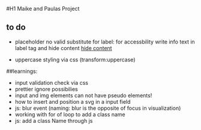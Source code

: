 #H1 Maike and Paulas Project

## to do

- placeholder no valid substitute for label: for accessbility write info text in label tag and hide content [hide content](https://www.a11yproject.com/posts/how-to-hide-content/)

- uppercase styling via css (transform:uppercase)

##learnings:

- input validation check via css
- prettier ignore possibilies
- input and img elements can not have pseudo elements!
- how to insert and position a svg in a input field
- js: blur event (naming: blur is the opposite of focus in visualization)
- working with for of loop to add a class name
- js: add a class Name through js
